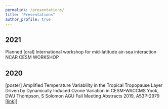 ```yaml
---
permalink: /presentations/
title: "Presentations"
author_profile: true
---
```


## 2021
Planned
[oral] International workshop for mid-latitude air-sea interaction
NCAR CESM WORKSHOP


## 2020
[poster] Amplified Temperature Variability in the Tropical Tropopause Layer Driven by Dynamically Induced Ozone Variation in CESM-WACCMS Yook, DWJ Thompson, S Solomon
AGU Fall Meeting Abstracts 2019, A53P-2979
\[[link](https://ui.adsabs.harvard.edu/abs/2019AGUFM.A53P2979Y/abstract)]\]
